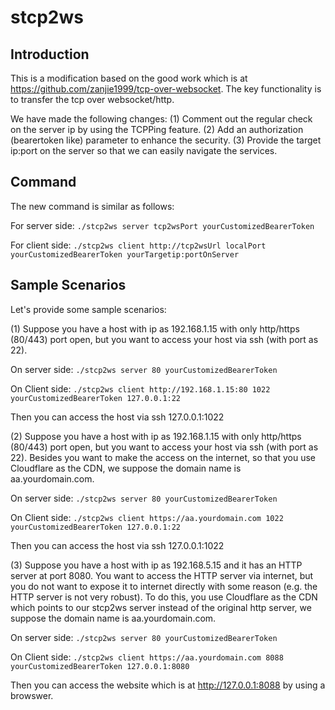 # stcp2ws

## Introduction

This is a modification based on the good work which is at https://github.com/zanjie1999/tcp-over-websocket. The key functionality is to transfer the tcp over websocket/http.

We have made the following changes:
(1) Comment out the regular check on the server ip by using the TCPPing feature.
(2) Add an authorization (bearertoken like) parameter to enhance the security.
(3) Provide the target ip:port on the server so that we can easily navigate the services.

## Command

The new command is similar as follows:

For server side:
`./stcp2ws server tcp2wsPort yourCustomizedBearerToken`

For client side:
`./stcp2ws client http://tcp2wsUrl localPort yourCustomizedBearerToken yourTargetip:portOnServer`



## Sample Scenarios

Let's provide some sample scenarios:

(1) Suppose you have a host with ip as 192.168.1.15 with only http/https (80/443) port open, but you want to access your host via ssh (with port as 22).

On server side:
`./stcp2ws server 80 yourCustomizedBearerToken`

On Client side:
`./stcp2ws client http://192.168.1.15:80 1022 yourCustomizedBearerToken 127.0.0.1:22`

Then you can access the host via ssh 127.0.0.1:1022

(2) Suppose you have a host with ip as 192.168.1.15 with only http/https (80/443) port open, but you want to access your host via ssh (with port as 22). Besides you want to make the access on the internet, so that you use Cloudflare as the CDN, we suppose the domain name is aa.yourdomain.com.

On server side:
`./stcp2ws server 80 yourCustomizedBearerToken`

On Client side:
`./stcp2ws client https://aa.yourdomain.com 1022 yourCustomizedBearerToken 127.0.0.1:22`

Then you can access the host via ssh 127.0.0.1:1022

(3) Suppose you have a host with ip as 192.168.5.15 and it has an HTTP server at port 8080. You want to access the HTTP server via internet, but you do not want to expose it to internet directly with some reason (e.g. the HTTP server is not very robust). To do this, you use Cloudflare as the CDN which points to our stcp2ws server instead of the original http server, we suppose the domain name is aa.yourdomain.com.

On server side:
`./stcp2ws server 80 yourCustomizedBearerToken`

On Client side:
`./stcp2ws client https://aa.yourdomain.com 8088 yourCustomizedBearerToken 127.0.0.1:8080`

Then you can access the website which is at http://127.0.0.1:8088 by using a browswer.


